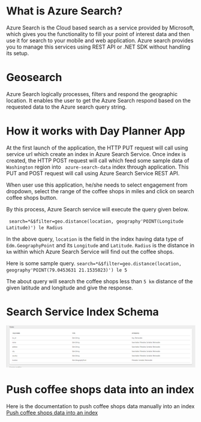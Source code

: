 What is Azure Search?
========================


Azure Search is the Cloud based search as a service provided by Microsoft, which gives you the functionality to fill your point of interest data and then use it for search to your mobile and web application. Azure search provides you to manage this services using REST API or .NET SDK without handling its setup. 

Geosearch
========================

Azure Search logically processes, filters and respond the geographic location. It enables the user to get the Azure Search respond based on the requested data to the Azure search query string.

How it works with Day Planner App
========================

At the first launch of the application, the HTTP PUT request will call using service url which create an index in Azure Search Service. Once index is created, the HTTP POST request will call which feed some sample data of `Washington` region into ` azure-search-data` index through application. This PUT and POST request will call using Azure Search Service REST API.

When user use this application, he/she needs to select engagement from dropdown, select the range of the coffee shops in miles and click on search coffee shops button.

By this process, Azure Search service will execute the query given below.

` search=*&$filter=geo.distance(location, geography'POINT(Longitude Latitude)') le Radius`

In the above query, `location` is the field in the index having data type of `Edm.GeographyPoint` and its `Longitude` and `Latitude`.
`Radius` is the distance in `km` within which Azure Search Service will find out the coffee shops.

Here is some sample query. `search=*&$filter=geo.distance(location, geography'POINT(79.0453631 21.1535023)') le 5`

The about query will search the coffee shops less than `5 km` distance of the given latitude and longitude and give the response.

Search Service Index Schema
========================

![](img/search-index-schema.png)


Push coffee shops data into an index
========================

Here is the documentation to push coffee shops data manually into an index  <a href="AddingDocumentsToAzureSearchIndex.md">Push coffee shops data into an index</a>
